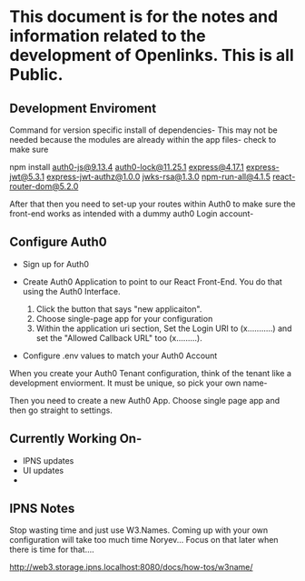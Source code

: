 # This document is for the notes and information related to the development of Openlinks. This is all Public.

## Development Enviroment

Command for version specific install of dependencies- This may not be needed because the modules are already within the app files- check to make sure

npm install auth0-js@9.13.4 auth0-lock@11.25.1 express@4.17.1 express-jwt@5.3.1 express-jwt-authz@1.0.0 jwks-rsa@1.3.0 npm-run-all@4.1.5 react-router-dom@5.2.0

After that then you need to set-up your routes within Auth0 to make sure the front-end works as intended with a dummy auth0 Login account- 

## Configure Auth0

- Sign up for Auth0

- Create Auth0 Application to point to our React Front-End. You do that using the Auth0 Interface. 

  1.  Click the button that says "new applicaiton".
  2.  Choose single-page app for your configuration
  3.  Within the application uri section, Set the Login URI to (x...........) and set the "Allowed Callback URL" too (x.........).

- Configure .env values to match your Auth0 Account

When you create your Auth0 Tenant configuration, think of the tenant like a development enviorment. It must be unique, so pick your own name- 

Then you need to create a new Auth0 App. Choose single page app and then go straight to settings. 

## Currently Working On- 

- IPNS updates
- UI updates
- 






## IPNS Notes

Stop wasting time and just use W3.Names. Coming up with your own configuration will take too much time Noryev... Focus on that later when there is time for that.... 

http://web3.storage.ipns.localhost:8080/docs/how-tos/w3name/

